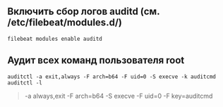 Включить сбор логов auditd (см. /etc/filebeat/modules.d/)
---
```
filebeat modules enable auditd
```

Аудит всех команд пользователя root
---
```
auditctl -a exit,always -F arch=b64 -F uid=0 -S execve -k auditcmd
auditctl -l
```
>-a always,exit -F arch=b64 -S execve -F uid=0 -F key=auditcmd
